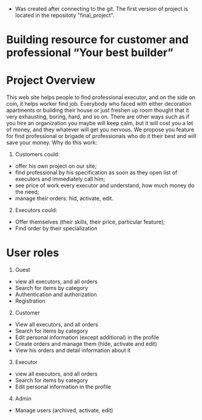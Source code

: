 * Was created after connecting to the git. The first version of project is located in the repositoty "final_project".

# Building resource for customer and professional “Your best builder”

# Project Overview

This web site helps people to find professional executor, and on the side on coin, it helps worker find job. Everybody who faced with either decoration apartments or building their house or just freshen up room thought that it very exhausting, boring, hard, and so on. There are other ways such as if you hire an organization you maybe will keep calm, but it will cost you a lot of money, and they whatever will get you nervous. We propose you feature for find professional or brigade of professionals who do it their best and will save your money. Why do this work:
1)	Customers could:
-	offer his own project on our site;
-	find professional by his specification as soon as they open list of executors and immediately call him;
-	see price of work every executor and understand, how much money do the need;
-	manage their orders: hid, activate, edit.
2)	Executors could:
-	Offer themselves (their skills, their price, particular feature);
-	Find order by their specialization

# User roles
1)	Guest
-	view all executors, and all orders
-	Search for items by category 
-	Authentication and authorization
-	Registration
2)	Customer
-	View all executors, and all orders
-	Search for items by category
-	Edit personal information (except additional) in the profile
-	Create orders and manage them (hide, activate and edit)
-	View his orders and detail information about it
3)	Executor
-	view all executors, and all orders
-	Search for items by category 
-	Edit personal information in the profile
4) Admin
-	Manage users (archived, activate, edit) 

